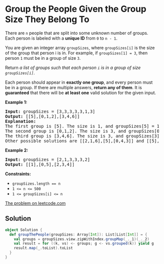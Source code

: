 # Group the People Given the Group Size They Belong To

There are `n` people that are split into some unknown number of groups.
Each person is labeled with a **unique ID** from `0` to `n - 1`.

You are given an integer array `groupSizes`, where `groupSizes[i]` is
the size of the group that person i is in. For example, if
`groupSizes[1] = 3`, then person `1` must be in a group of size `3`.

Return _a list of groups such that each person `i` is in a group of size
`groupSizes[i]`_.

Each person should appear in **exactly one group**, and every person
must be in a group. If there are multiple answers, **return any of
them**. It is **guaranteed** that there will be **at least one** valid
solution for the given input.

**Example 1:**
<pre>
<b>Input:</b> groupSizes = [3,3,3,3,3,1,3]
<b>Output:</b> [[5],[0,1,2],[3,4,6]]
<b>Explanation:</b>
The first group is [5]. The size is 1, and groupSizes[5] = 1.
The second group is [0,1,2]. The size is 3, and groupSizes[0] = groupSizes[1] = groupSizes[2] = 3.
The third group is [3,4,6]. The size is 3, and groupSizes[3] = groupSizes[4] = groupSizes[6] = 3.
Other possible solutions are [[2,1,6],[5],[0,4,3]] and [[5],[0,6,2],[4,3,1]].
</pre>

**Example 2:**
<pre>
<b>Input:</b> groupSizes = [2,1,3,3,3,2]
<b>Output:</b> [[1],[0,5],[2,3,4]]
</pre>

**Constraints:**

* `groupSizes.length == n`
* `1 <= n <= 500`
* `1 <= groupSizes[i] <= n`

[The problem on leetcode.com](https://leetcode.com/problems/group-the-people-given-the-group-size-they-belong-to/)

## Solution

```scala
object Solution {
  def groupThePeople(groupSizes: Array[Int]): List[List[Int]] = {
    val groups = groupSizes.view.zipWithIndex.groupMap(_._1)(_._2)
    val result = for ((k, vs) <- groups; g <- vs.grouped(k)) yield g
    result.map(_.toList).toList
  }
}
